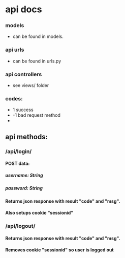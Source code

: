 # api docs

### models 
 - can be found in models.

### api urls
 - can be found in urls.py

### api controllers
 - see views/ folder

### codes:
 * 1 success
 * -1 bad request method
 * 

## api methods:

### /api/login/ 
#### POST data: 
##### username: String 
##### password: String
#### Returns json response with result "code" and "msg".
#### Also setups cookie "sessionid"

### /api/logout/ 
#### Returns json response with result "code" and "msg".
#### Removes cookie "sessionid" so user is logged out